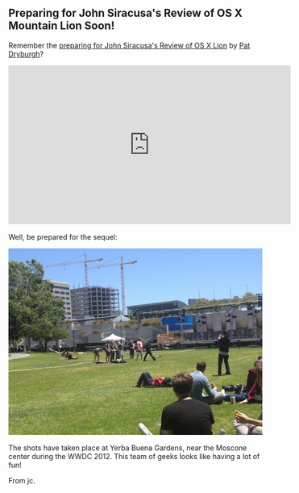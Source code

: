 ## Preparing for John Siracusa's Review of OS X Mountain Lion Soon!

Remember the [preparing for John Siracusa's Review of OS X Lion](http://www.youtube.com/watch?v=nhOG25fM8so) by [Pat Dryburgh]( http://patdryburgh.com)?

<p align="center"><iframe width="560" height="315" src="http://www.youtube.com/embed/nhOG25fM8so" frameborder="0" allowfullscreen></iframe></p>

Well, be prepared for the sequel:

<a href="http://blog.manbolo.com/2012/06/13/preparing.jpg"><img src="preparing-600.jpg" alt="John Siracusa's Review of OS X Mountain Lion"/></a>

The shots have taken place at Yerba Buena Gardens, near the Moscone center during the WWDC 2012. This team of geeks looks like having a lot of fun!

From jc.